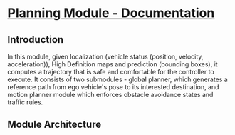 
# <ins>Planning Module - Documentation

## Introduction

  In this module, given localization (vehicle status (position, velocity, acceleration)), High Definition maps and prediction (bounding boxes), it computes a trajectory that is safe and comfortable for the controller to execute. It consists of two submodules - global planner, which generates a reference path from ego vehicle's pose to its interested destination, and motion planner module which enforces obstacle avoidance states and traffic rules.
  
## Module Architecture
  
  
